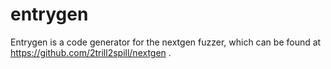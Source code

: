 # entrygen

Entrygen is a code generator for the nextgen fuzzer, which can be found at https://github.com/2trill2spill/nextgen .

